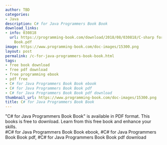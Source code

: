 ```yaml
---
author: TBD
categories:
- Java
description: C# for Java Programmers Book Book
download_links:
- info: 030818
  url: https://programming-book.com/download/2018/08/030818/C-sharp for Java Programmers
    Book.pdf
image: https://www.programming-book.com/doc-images/15300.png
layout: post
permalink: /c-for-java-programmers-book-book.html
tags:
- free book download
- free pdf download
- free programming ebook
- pdf free
- C# for Java Programmers Book Book ebook
- C# for Java Programmers Book Book pdf
- C# for Java Programmers Book Book pdf download
thumbnail_url: https://www.programming-book.com/doc-images/15300.png
title: C# for Java Programmers Book Book
---
```


 
<div class="item-desc text-justify">
  "C# for Java Programmers Book Book" is available in PDF format. This books is free to download. Learn from this free book and enhance your skills.
  <br>
  #C# for Java Programmers Book Book ebook, #C# for Java Programmers Book Book pdf, #C# for Java Programmers Book Book pdf download
</div>